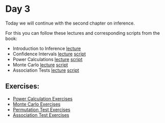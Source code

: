 # Day 3

Today we will continue with the second chapter on inference.

For this you can follow these lectures and corresponding scripts from the book:


- Introduction to Inference [lecture](https://www.youtube.com/watch?v=Os5ph7S06_A)
- Confidence Intervals [lecture](https://www.youtube.com/watch?v=XnATNhJrX8U) [script](http://genomicsclass.github.io/book/pages/confidence_intervals.html)
- Power Calculations [lecture](https://www.youtube.com/watch?v=UV03oh4I55w) [script](http://genomicsclass.github.io/book/pages/power_calculations.html)
- Monte Carlo [lecture](https://www.youtube.com/watch?v=HMkuyuP-jsI) [script](http://genomicsclass.github.io/book/pages/monte_carlo.html)
- Association Tests [lecture](https://www.youtube.com/watch?v=h8Rn7rr9M34) [script](http://genomicsclass.github.io/book/pages/association_tests.html)


## Exercises:

- [Power Calculation Exercises](http://genomicsclass.github.io/book/pages/power_calculations_exercises.html) 
- [Monte Carlo Exercises](http://genomicsclass.github.io/book/pages/monte_carlo_exercises.html) 
-  [Permutation Test Exercises](http://genomicsclass.github.io/book/pages/permutation_tests_exercises.html)
- [Association Test Exercises](http://genomicsclass.github.io/book/pages/association_tests_exercises.html)


